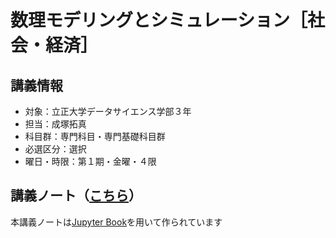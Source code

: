 # 数理モデリングとシミュレーション［社会・経済］

## 講義情報

- 対象：立正大学データサイエンス学部３年
- 担当：成塚拓真
- 科目群：専門科目・専門基礎科目群
- 必選区分：選択
- 曜日・時限：第１期・金曜・４限

## 講義ノート（[こちら](https://tnarizuka.github.io/modeling_simulation/)）

本講義ノートは[Jupyter Book](https://jupyterbook.org/en/stable/intro.html)を用いて作られています
